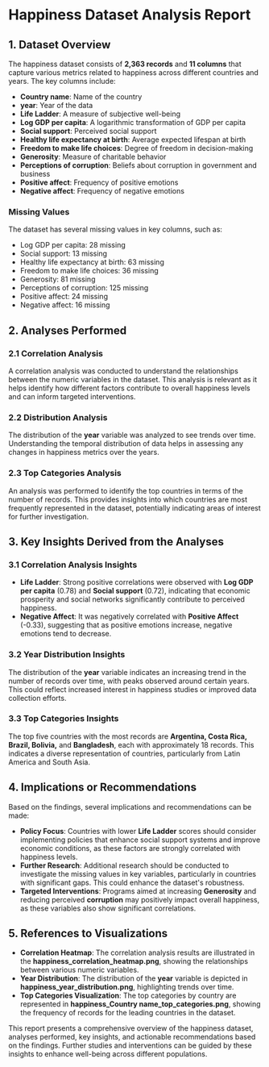 # Happiness Dataset Analysis Report

## 1. Dataset Overview
The happiness dataset consists of **2,363 records** and **11 columns** that capture various metrics related to happiness across different countries and years. The key columns include:

- **Country name**: Name of the country
- **year**: Year of the data
- **Life Ladder**: A measure of subjective well-being
- **Log GDP per capita**: A logarithmic transformation of GDP per capita
- **Social support**: Perceived social support
- **Healthy life expectancy at birth**: Average expected lifespan at birth
- **Freedom to make life choices**: Degree of freedom in decision-making
- **Generosity**: Measure of charitable behavior
- **Perceptions of corruption**: Beliefs about corruption in government and business
- **Positive affect**: Frequency of positive emotions
- **Negative affect**: Frequency of negative emotions

### Missing Values
The dataset has several missing values in key columns, such as:
- Log GDP per capita: 28 missing
- Social support: 13 missing
- Healthy life expectancy at birth: 63 missing
- Freedom to make life choices: 36 missing
- Generosity: 81 missing
- Perceptions of corruption: 125 missing
- Positive affect: 24 missing
- Negative affect: 16 missing

## 2. Analyses Performed
### 2.1 Correlation Analysis
A correlation analysis was conducted to understand the relationships between the numeric variables in the dataset. This analysis is relevant as it helps identify how different factors contribute to overall happiness levels and can inform targeted interventions.

### 2.2 Distribution Analysis
The distribution of the **year** variable was analyzed to see trends over time. Understanding the temporal distribution of data helps in assessing any changes in happiness metrics over the years.

### 2.3 Top Categories Analysis
An analysis was performed to identify the top countries in terms of the number of records. This provides insights into which countries are most frequently represented in the dataset, potentially indicating areas of interest for further investigation.

## 3. Key Insights Derived from the Analyses
### 3.1 Correlation Analysis Insights
- **Life Ladder**: Strong positive correlations were observed with **Log GDP per capita** (0.78) and **Social support** (0.72), indicating that economic prosperity and social networks significantly contribute to perceived happiness.
- **Negative Affect**: It was negatively correlated with **Positive Affect** (-0.33), suggesting that as positive emotions increase, negative emotions tend to decrease.

### 3.2 Year Distribution Insights
The distribution of the **year** variable indicates an increasing trend in the number of records over time, with peaks observed around certain years. This could reflect increased interest in happiness studies or improved data collection efforts.

### 3.3 Top Categories Insights
The top five countries with the most records are **Argentina, Costa Rica, Brazil, Bolivia,** and **Bangladesh**, each with approximately 18 records. This indicates a diverse representation of countries, particularly from Latin America and South Asia.

## 4. Implications or Recommendations
Based on the findings, several implications and recommendations can be made:

- **Policy Focus**: Countries with lower **Life Ladder** scores should consider implementing policies that enhance social support systems and improve economic conditions, as these factors are strongly correlated with happiness levels.
- **Further Research**: Additional research should be conducted to investigate the missing values in key variables, particularly in countries with significant gaps. This could enhance the dataset's robustness.
- **Targeted Interventions**: Programs aimed at increasing **Generosity** and reducing perceived **corruption** may positively impact overall happiness, as these variables also show significant correlations.

## 5. References to Visualizations
- **Correlation Heatmap**: The correlation analysis results are illustrated in the **happiness_correlation_heatmap.png**, showing the relationships between various numeric variables.
- **Year Distribution**: The distribution of the **year** variable is depicted in **happiness_year_distribution.png**, highlighting trends over time.
- **Top Categories Visualization**: The top categories by country are represented in **happiness_Country name_top_categories.png**, showing the frequency of records for the leading countries in the dataset.

This report presents a comprehensive overview of the happiness dataset, analyses performed, key insights, and actionable recommendations based on the findings. Further studies and interventions can be guided by these insights to enhance well-being across different populations.